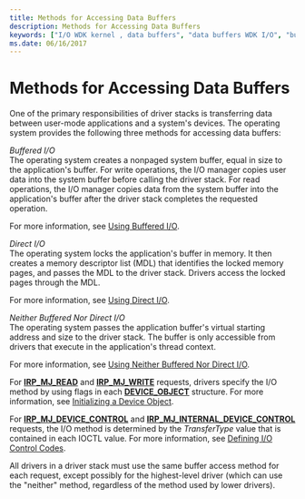 ```yaml
---
title: Methods for Accessing Data Buffers
description: Methods for Accessing Data Buffers
keywords: ["I/O WDK kernel , data buffers", "data buffers WDK I/O", "buffers WDK I/O", "buffers WDK I/O , accessing", "data buffers WDK I/O , accessing", "data transfers WDK kernel , data buffer access", "transferring data WDK kernel , data buffer access"]
ms.date: 06/16/2017
---
```


# Methods for Accessing Data Buffers


One of the primary responsibilities of driver stacks is transferring data between user-mode applications and a system's devices. The operating system provides the following three methods for accessing data buffers:

<a href="" id="buffered-i-o"></a>*Buffered I/O*  
The operating system creates a nonpaged system buffer, equal in size to the application's buffer. For write operations, the I/O manager copies user data into the system buffer before calling the driver stack. For read operations, the I/O manager copies data from the system buffer into the application's buffer after the driver stack completes the requested operation.

For more information, see [Using Buffered I/O](using-buffered-i-o.md).

<a href="" id="direct-i-o"></a>*Direct I/O*  
The operating system locks the application's buffer in memory. It then creates a memory descriptor list (MDL) that identifies the locked memory pages, and passes the MDL to the driver stack. Drivers access the locked pages through the MDL.

For more information, see [Using Direct I/O](using-direct-i-o.md).

<a href="" id="neither-buffered-nor-direct-i-o"></a>*Neither Buffered Nor Direct I/O*  
The operating system passes the application buffer's virtual starting address and size to the driver stack. The buffer is only accessible from drivers that execute in the application's thread context.

For more information, see [Using Neither Buffered Nor Direct I/O](using-neither-buffered-nor-direct-i-o.md).

For [**IRP\_MJ\_READ**](./irp-mj-read.md) and [**IRP\_MJ\_WRITE**](./irp-mj-write.md) requests, drivers specify the I/O method by using flags in each [**DEVICE\_OBJECT**](/windows-hardware/drivers/ddi/wdm/ns-wdm-_device_object) structure. For more information, see [Initializing a Device Object](initializing-a-device-object.md).

For [**IRP\_MJ\_DEVICE\_CONTROL**](./irp-mj-device-control.md) and [**IRP\_MJ\_INTERNAL\_DEVICE\_CONTROL**](./irp-mj-internal-device-control.md) requests, the I/O method is determined by the *TransferType* value that is contained in each IOCTL value. For more information, see [Defining I/O Control Codes](defining-i-o-control-codes.md).

All drivers in a driver stack must use the same buffer access method for each request, except possibly for the highest-level driver (which can use the "neither" method, regardless of the method used by lower drivers).

 

